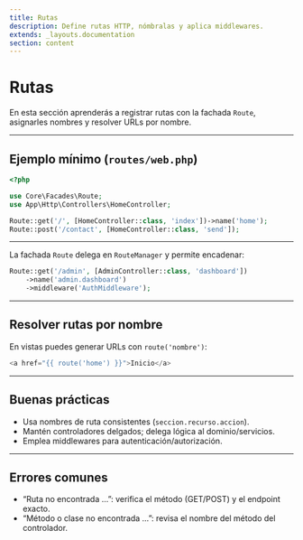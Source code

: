 ```yaml
---
title: Rutas
description: Define rutas HTTP, nómbralas y aplica middlewares.
extends: _layouts.documentation
section: content
---
```


# Rutas

En esta sección aprenderás a registrar rutas con la fachada `Route`, asignarles nombres y resolver URLs por nombre.

---

## Ejemplo mínimo (`routes/web.php`)

```php
<?php

use Core\Facades\Route;
use App\Http\Controllers\HomeController;

Route::get('/', [HomeController::class, 'index'])->name('home');
Route::post('/contact', [HomeController::class, 'send']);
```
---

La fachada `Route` delega en `RouteManager` y permite encadenar:

```php
Route::get('/admin', [AdminController::class, 'dashboard'])
    ->name('admin.dashboard')
    ->middleware('AuthMiddleware');
```
---

## Resolver rutas por nombre

En vistas puedes generar URLs con `route('nombre')`:

```php
<a href="{{ route('home') }}">Inicio</a>
```
---

## Buenas prácticas

- Usa nombres de ruta consistentes (`seccion.recurso.accion`).
- Mantén controladores delgados; delega lógica al dominio/servicios.
- Emplea middlewares para autenticación/autorización.

---
## Errores comunes

- “Ruta no encontrada …”: verifica el método (GET/POST) y el endpoint exacto.
- “Método o clase no encontrada …”: revisa el nombre del método del controlador.

